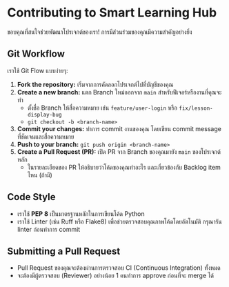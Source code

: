 # Contributing to Smart Learning Hub

ขอบคุณที่สนใจช่วยพัฒนาโปรเจกต์ของเรา! การมีส่วนร่วมของคุณมีความสำคัญอย่างยิ่ง

## Git Workflow

เราใช้ Git Flow แบบง่ายๆ:

1.  **Fork the repository:** เริ่มจากการคัดลอกโปรเจกต์ไปที่บัญชีของคุณ
2.  **Create a new branch:** แตก Branch ใหม่ออกจาก `main` สำหรับฟีเจอร์หรืองานที่คุณจะทำ
    - ตั้งชื่อ Branch ให้สื่อความหมาย เช่น `feature/user-login` หรือ `fix/lesson-display-bug`
    - `git checkout -b <branch-name>`
3.  **Commit your changes:** ทำการ commit งานของคุณ โดยเขียน commit message ที่ชัดเจนและสื่อความหมาย
4.  **Push to your branch:** `git push origin <branch-name>`
5.  **Create a Pull Request (PR):** เปิด PR จาก Branch ของคุณมายัง `main` ของโปรเจกต์หลัก
    - ในรายละเอียดของ PR ให้อธิบายว่าโค้ดของคุณทำอะไร และเกี่ยวข้องกับ Backlog item ไหน (ถ้ามี)

## Code Style

- เราใช้ **PEP 8** เป็นมาตรฐานหลักในการเขียนโค้ด Python
- เราใช้ Linter (เช่น Ruff หรือ Flake8) เพื่อช่วยตรวจสอบคุณภาพโค้ดโดยอัตโนมัติ กรุณารัน linter ก่อนทำการ commit

## Submitting a Pull Request

- Pull Request ของคุณจะต้องผ่านการตรวจสอบ CI (Continuous Integration) ทั้งหมด
- จะต้องมีผู้ตรวจสอบ (Reviewer) อย่างน้อย 1 คนทำการ approve ก่อนที่จะ merge ได้

